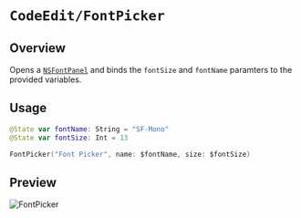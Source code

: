 # ``CodeEdit/FontPicker``

## Overview

Opens a [`NSFontPanel`](https://developer.apple.com/documentation/appkit/nsfontpanel) and binds the `fontSize` and `fontName` paramters to the provided variables.

## Usage

```swift
@State var fontName: String = "SF-Mono"
@State var fontSize: Int = 13

FontPicker("Font Picker", name: $fontName, size: $fontSize)
```

## Preview

![FontPicker](FontPicker_View.png)
